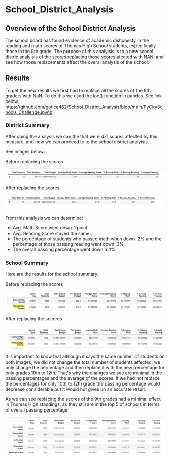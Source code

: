 # School_District_Analysis

## Overview of the School District Analysis

The school board has found evidence of academic dishonesty in the reading and math scores of Thomas High School students, especifically those in the 9th grade. The purpose of this analyisis is to a new school distric analyisis of the scores replacing those scores afected with NAN, and see how those replacements affect the overal analysis of the school. 
      
## Results 

To get the new results we first had to replace all the scores of the 9th graders with NaN. To do this we used the loc() function in pandas. See link below.
https://github.com/gotica462/School_District_Analysis/blob/main/PyCitySchools_Challenge.ipynb


### District Summary

After doing the analysis we can the that were 471 scores affected by this measure, and now we can proceed to to the school district analyisis.

See images below:

Before replacing the scores

![image](https://github.com/gotica462/School_District_Analysis/blob/main/Counting%209th%20Grade%20in%20Thomas%20High.png)

After replacing the scores

![image](https://github.com/gotica462/School_District_Analysis/blob/main/Not%20Counting%209th%20Grade%20in%20Thomas%20High.png)


From this analysis we can determine:
- Avg. Math Score went down .1 point
- Avg. Reading Score stayed the same.
- The percentage of students who passed math when down .2% and the percentage of those passing reading went down .3%
- The overall passing percentage went down a .1%

### School Summary

Here are the results for the school summary.

Before replacing the scores

![image](https://github.com/gotica462/School_District_Analysis/blob/main/School%20summary%20counting%209th%20Grade.png)

After replacing the socores

![image](https://github.com/gotica462/School_District_Analysis/blob/main/School%20summary%20not%20counting%209th%20grade.png)

It is important to know that although it says the same number of students on both images, we did not change the total number of students affected, we only change the percentage and then replace it with the new percentage for only grades 10th to 12th. That's why the changes we see are minimal in the passing percentages and the average of the scores. If we had not replace the percentages for only 10th to 12th grade the passing percentage would decrease considerable but it would not gives un an accurate result.

As we can see replacing the scores of the 9th grades had a minimal effect in Thomas High standings, as they still are in the top 5 of schools in terms of overall passing percentage

![image](https://github.com/gotica462/School_District_Analysis/blob/main/Top%205%20schools.png)










